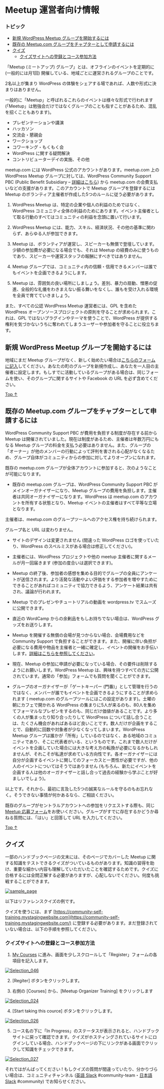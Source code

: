 <!-- # Welcome -->
# Meetup 運営者向け情報

<!-- ### Topics -->
### トピック

*   [新規 WordPress Meetup グループを開始するには](#starting-a-new-meetup-com-group)
*   [既存の Meetup.com グループをチャプターとして申請するには](#adding-an-existing-meetup-com-group)
*   [クイズ](#quizzes)
    *   [クイズサイトへの登録とコース参加方法](#how-to-register-subscribe%c2%a0to-quizzes)

<!-- Meetup groups are locally-organized groups that get together for face-to-face events on a regular basis (commonly once a month). -->
「Meetup (ミートアップ) グループ」とは、オフラインのイベントを定期的に (一般的には月1回) 開催している、地域ごとに運営されるグループのことです。

<!-- Anything that brings together 2 or more people to share their WordPress experiences counts — there’s no minimum number of attendees or required format. -->
2名以上が集まり WordPress の体験をシェアする場であれば、人数や形式に決まりはありません。

<!-- These events (commonly referred to as meetups, which can be confusing since people often use the same word to describe the group itself) take many formats: -->
一般的に「Meetup」と呼ばれるこれらのイベントは様々な形式で行われます (「Meetup」は勉強会だけではなくグループのことも指すことがあるため、混乱を招くこともあります)。

<!-- *   presentations/lecture series,
*   hackathons,
*   social gatherings,
*   workshops,
*   co-working,
*   running a WordPress help desk,
*   contributor sprints/drives, and others. -->
*   プレゼンテーションや講演
*   ハッカソン
*   交流会・懇親会
*   ワークショップ
*   コワーキング・もくもく会
*   WordPress に関する疑問解決
*   コントリビューターデイの実施、その他

<!-- For groups that are hosted on meetup.com, there is an official WordPress account. WordPress meetup groups that are part of this account receive certain benefits, including having the meetup.com dues paid by the WordPress Community Support PBC (Public Benefit Subsidiary – [further information is available here](https://make.wordpress.org/community/2016/03/02/transitioning-to-wordpress-community-support/)). Having a meetup group on this account does require following five good-faith rules that were created by a group of volunteer meetup organizers: -->
meetup.com には WordPress 公式のアカウントがあります。meetup.com 上の WordPress Meetup グループに対しては、WordPress Community Support PBC (Public Benefit Subsidiary – [詳細はこちら](https://make.wordpress.org/community/2016/03/02/transitioning-to-wordpress-community-support/)) から meetup.com の会費支払いなどの支援があります。このアカウントで Meetup グループを登録するには Meetup のボランティア主催者が作成した5つのルールに従う必要があります。

<!-- 1.  WordPress Meetups are for the benefit of the WordPress community as a whole, not specific businesses or individuals. All actions that I take as an organizer are with the best interest of the community in mind. -->
1. WordPress Meetup は、特定の企業や個人の利益のためではなく、 WordPress コミュニティ全体の利益のためにあります。イベント主催者として取る行動のすべてはコミュニティの利益を念頭に置いて行います。
<!-- 2.  Membership in the local meetup group is open to all who wish to join, regardless of ability, skill, financial status or any other criteria. -->
2. WordPress Meetup には、能力、スキル、経済状況、その他の基準に関わらず、あらゆる人が参加できます。
<!-- 3.  Meetups are volunteer-run with volunteer speakers. In cases where a modest attendance fee might be necessary, this fee should only cover the costs of the meetup and shouldn’t be used to pay speakers or organizers. -->
3. Meetup は、ボランティアが運営し、スピーカーも無償で登壇しています。少額の参加費が必要になる場合でも、それは Meetup の経費のみに使うものであり、スピーカーや運営スタッフの報酬にすべきではありません。
<!-- 4.  Meetup groups allow events to be organized by any reliable/trusted member of the community. -->
4. Meetup グループでは、コミュニティ内の信頼・信用できるメンバーは誰でもイベントを企画できるようにします。
<!-- 5.  Meetups are welcoming places where everyone works to foster an accepting environment which is free of discrimination, incitement to violence, promotion of hate, and general jerk-like behavior. -->
5. Meetup は、雰囲気の良い場所にしましょう。差別、暴力の扇動、憎悪の促進、全般的な礼儀をわきまえない振る舞いをなくし、誰もを受け入れる環境を全員で育てていきましょう。
<!-- We also ask everyone that organizes WordPress Chapter Meetup to uphold the principles of the WordPress open source project, including the GPL. This helps protect the user/attendee, who might not realize that by using a non-GPL plugin or theme, they are giving away the rights that WordPress provides them. -->
また、すべての公認 WordPress Meetup 運営者には、GPL を含めた WordPress オープンソースプロジェクトの原則を守ることが求められます。これは、GPL ではないプラグインやテーマを使うことで、WordPress が提供する権利を気づかないうちに奪われてしまうユーザーや参加者を守ることに役立ちます。

<!-- ## Starting a New Meetup.com Group [#Starting a New Meetup.com Group](#starting-a-new-meetup-com-group) -->
## 新規 WordPress Meetup グループを開始するには

<!-- If there is not a meetup group in your city but you would like to start one, [fill out our meetup interest form](https://make.wordpress.org/community/handbook/meetup-organizer/getting-started/interest-form/) and we can set up a new group for your city and make you the first organizer. If you have a group already but are not using meetup.com and you’d like to, use the same form, but make sure to include the URL for your existing group’s online presence (Facebook, independent site, etc). -->
地域にまだ Meetup グループがなく、新しく始めたい場合は[こちらのフォームに記入](https://make.wordpress.org/community/handbook/meetup-organizer/getting-started/interest-form/)してください。あなたの町のグループを新規作成し、あなたを一人目の主催者に設定します。もしすでに活動しているグループがある場合は、同じフォームを使い、そのグループに関するサイトや Facebook の URL を必ず含めてください。

[Top ↑](#top)

<!-- ## Adding an Existing Meetup.com Group [#Adding an Existing Meetup.com Group](#adding-an-existing-meetup-com-group) -->
## 既存の Meetup.com グループをチャプターとして申請するには

<!-- Meetups were happening long before we had a structure like the WordPress Community Support PBC in place to cover costs. Now that we are able to facilitate things, it means organizers don’t have to pay hundreds of dollars a year in hosting fees, and that groups can be more open for community participation since the “owner” doesn’t have to worry about their reputation being affected by the actions of others in the group. -->
WordPress Community Support PBC が費用を負担する制度が存在する前から Meetup は開催されていました。現在は制度があるため、主催者は年数万円にもなる Meetup グループの料金を支払う必要はありません。また、グループの「オーナー」が他のメンバーの行動によって評判を害される心配がなくなるため、グループ自体がコミュニティからの参加に対してよりオープンになれます。

<!-- When an existing meetup.com group joins the central account, these are the things that happen: -->
既存の meetup.com グループが全体アカウントに参加すると、次のようなことが可能になります。

<!-- *   The WordPress Community Support PBC takes over payment of meetup.com dues and is listed as the primary group organizer. The original owner is listed as co-organizer, as are any existing co-organizers. WordPress now “owns” the meetup.com account, and everyone running events is on equal footing. -->
*   既存の meetup.com グループは、WordPress Community Support PBC がメインオーガナイザーになり、Meetup グループの費用を負担します。主催者は共同オーガナイザーになります。WordPress は meetup.com のアカウントを所有する状態となり、Meetup イベントの主催者はすべて平等な立場となります。
<!-- *   Organizers retain access to the group tools on meetup.com. -->
主催者は、meetup.com のグループツールへのアクセス権を持ち続けられます。
<!-- *   The group name and URL remain the same. -->
グループ名と URL は変わりません。
<!-- *   The design of your site is unchanged (unless you are using a “[fauxgo](https://wordpress.org/about/logos/)” or misspelling WordPress, in which case we’d ask you to fix that). -->
*   サイトのデザインは変更されません (間違った WordPress ロゴを使っていたり、WordPress のスペルミスがある場合は修正してください)。
<!-- *   Organizers will be included in a monthly communication that connects them to the WordPress project and to other meetup organizers (how much or little you choose to get involved is up to you). -->
*   主催者には、WordPress プロジェクトや他の meetup 主催者に関するメールが月一回届きます (参加の度合いは選択できます)。
<!-- *   A survey will be sent to all members of the group to gather feedback about the meetup. Results will be shared and discussed so that if there’s something we can do to facilitate more activity/happier members, we can work together to figure out what that might be. -->
*   Meetup の終了後、参加者の感想を集める目的でグループの全員にアンケートが送信されます。より活発な活動やよい評価をする参加者を増やすためにできることがあればコミュニティで協力できるよう、アンケート結果は共有され、議論が行われます。
<!-- *   Videos of presentations (or tutorials, or etc) from your meetup group will have streamlined access to publication on wordpress.tv. -->
*   Meetup でのプレゼンやチュートリアルの動画を wordpress.tv でスムーズに公開できます。
<!-- *   We’ll send you some WordPress swag to kick things off if you don’t have any kicking around from a recent WordCamp. -->
*   直近の WordCamp からの余剰品をもしお持ちでない場合は、WordPress グッズをお送りします。
<!-- *   It is possible for Community Support to cover costs such as venue rentals when donated space can’t be found, and can work with meetup organizers to determine what costs and/or supplies may be provided by the central account to make organizing events easier – [more information here](https://make.wordpress.org/community/handbook/meetup-organizer/getting-started/venue-approval/). -->
*   Meetup を開催する無償の会場が見つからない場合、会場費用などを Community Support で負担することができます。また、開催に伴い負担が必要になる費用や物品を主催者と一緒に確定し、イベントの開催をお手伝いします。[詳細はこちらを参照してください](https://make.wordpress.org/community/handbook/meetup-organizer/getting-started/venue-approval/)。
<!-- *   If you currently require people to submit an application to join your group, we ask that you remove that requirement. WordPress meetup groups are open to all who are interested. You can still ask those questions on the regular “join this meetup” form. -->
*   現在、Meetup の参加に申請が必要になっている場合、その要件は削除するようにお願いします。WordPress Meetup は、興味を持つすべての方に公開されています。通常の「参加」フォームでも質問を聞くことができます。
<!-- *   We ask that any member of the group be allowed to organize events (this is a setting in group tools) rather than the organizers acting as gatekeepers. If someone wants to organize a Saturday morning WordPress coffee shop get-together that only 5 people attend and you want to organize a more formal presentation for 80 people, both of those are valued by us. The more people getting together and connecting to talk about WordPress, the better, and having only a few people organize events automatically limits their number and scope. It’s definitely a change — it goes from “This is my group” to “This is a community group I’m a leader in” and we won’t lie, it does require a shift in thinking for groups that have only allowed one or two people to organize events. That said, that shift — for WP meetups to be community groups where everyone can organize events without gatekeepers — is what we’re going for. So you’d be responsible for focus and consistency in your own event series, but not for others (though hopefully anyone choosing to organize would talk with other organizers and learn from their experiences). -->
*   グループのオーガナイザーが「ゲートキーパー (門番)」として管理を行うのではなく、メンバーが誰でもイベントを企画できるようにすることが求められます ( meetup.com のグループツールにはこの設定があります)。土曜の朝にカフェで開かれる WordPress の集まりに5人が来るのも、80人を集めてフォーマルなプレゼンをするのも、同じだけ価値があることです。より多くの人が集まったり知り合ったりして WordPress について話し合うことは、たくさん機会があればあるほど良いことです。数人だけが企画をすることで、自動的に回数や対象者が少なくなってしまいます。WordPress Meetup グループは誰かが「所有」しているのではなく、ある地域のコミュニティであり、そこに代表者がいる、というものです。これまで数人だけがイベントを企画していた場合には大きな考え方の転換が必要になるかもしれませんが、それこそが私達が求めている方向性です。各オーガナイザーには自分が企画するイベントに関してのフォーカスと一貫性が必要ですが、他の人のイベントについてはそうではありません (もちろん、新たにイベントを企画する人は他のオーガナイザーと話し合って過去の経験から学ぶことが好ましいでしょう)。

<!-- That’s about it! Oh, and follow the 5 good-faith rules mentioned at the beginning. If you have a problem with one of them, we should talk about it. -->
以上です。それから、最初に言及した5つの誠実なルールを守るのもお忘れなく。そうできない事情が何かあるなら、ご相談ください。

<!-- To request that your existing group join the central account, use [the same meetup interest form](https://make.wordpress.org/community/handbook/meetup-organizer/getting-started/interest-form/). Say “yes” when it asks if there is an existing group and provide the URL. -->
既存のグループがセントラルアカウントへの参加をリクエストする際も、同じ [Meetup 応募フォーム](https://make.wordpress.org/community/handbook/meetup-organizer/getting-started/interest-form/)をお使いください。グループがすでに存在するかどうか尋ねる質問には、「はい」と回答して URL を入力してください。

[Top ↑](#top)

<!-- ## [Quizzes](#quizzes) -->
## クイズ

<!-- In the end of some of the handbook pages, you will be presented with a quiz to test your knowledge of the material that we have covered. The goal is to help knowledge retention and to make sure you have noticed all of the important details. You need to get all of the answers correct in order to pass it, but do not worry – you can retake the quizzes as often as you like in order to the lofty goal of a 100% pass rate. -->
一部のハンドブックページの文末には、そのページでカバーした Meetup に関する知識をテストできるクイズがついているものがあります。知識の習得を助け、重要な細かい内容も理解していただいたことを確認するためです。クイズに合格するには全問正解する必要がありますが、心配しないでください。何度も挑戦することができます。

[![sample_page](https://make.wordpress.org/community/files/2016/08/sample_page.png)](https://make.wordpress.org/community/files/2016/08/sample_page.png)

<!-- Here is what a reference to a quiz looks like. -->
以下はリファレンスクイズの例です。

<!-- To be able to use quizzes you need first to register at [https://community-self-training.mystagingwebsite.com](https://community-self-training.mystagingwebsite.com/). If you are not registered yet, find an instruction guiding you through the process below. -->
クイズを使うには、まず [https://community-self-training.mystagingwebsite.com](https://community-self-training.mystagingwebsite.com/) に登録する必要があります。まだ登録されていない場合は、以下の手順を参照してください。

<!-- ### How to register & subscribe to quizzes [#How to register & subscribe to quizzes](#how-to-register-subscribe%c2%a0to-quizzes) -->
### クイズサイトへの登録とコース参加方法

<!-- 1. Go to [My Courses](https://community-self-training.mystagingwebsite.com/my-courses/) link. Scroll the page a bit and fill in the registration form. -->
1. [My Courses](https://community-self-training.mystagingwebsite.com/my-courses/) に進み、画面を少しスクロールして「Register」フォームの各項目を記入します。

[![Selection_046](https://make.wordpress.org/community/files/2016/08/Selection_046.png)](https://make.wordpress.org/community/files/2016/08/Selection_046.png)

<!-- 2. Press Register. -->
2. [Regiter] ボタンをクリックします。

<!-- 3. Select Meetup organizer training from the menu the right. -->
3. 右側の [Courses] から、[Meetup Organizer Training] をクリックします

[![Selection_024](https://make.wordpress.org/community/files/2015/09/Selection_024.png)](https://make.wordpress.org/community/files/2015/09/Selection_024.png)

<!-- 4. Subscribe to a course. -->
4. [Start taking this cource] ボタンをクリックします。

[![Selection_026](https://make.wordpress.org/community/files/2015/09/Selection_026.png)](https://make.wordpress.org/community/files/2015/09/Selection_026.png)

<!-- 5. After you see “In progress” status appear below the course name, you are all set to go back to handbook site and start/continue reading it. As you are logged in to the site which hosts quizzes, you can open the link you encounter at the handbook pages and check your knowledge. -->
5. コース名の下に「In Progress」のステータスが表示されると、ハンドブックサイトに戻って確認できます。クイズがホスティングされているサイトにログインしている場合、ハンドブックページの下にリンクがある画面でクリックして知識をチェックできます。

[![Selection_027](https://make.wordpress.org/community/files/2015/09/Selection_027.png)](https://make.wordpress.org/community/files/2015/09/Selection_027.png)

<!-- Good luck with the quizzes! And please use the #community-team channel on [our Slack](https://chat.wordpress.org) to report if a quiz question is incorrect or ambiguous. -->
それではがんばってください ! もしクイズの質問が間違っていたり、分かりづらい場合は、コミュニティチャンネル ([英語 Slack](https://chat.wordpress.org) #community-team・[日本語 Slack](http://bit.ly/join-wordslack) #community) でお知らせください。
